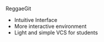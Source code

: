 ReggaeGit

* Intuitive Interface
* More interactive environment
* Light and simple VCS for students
